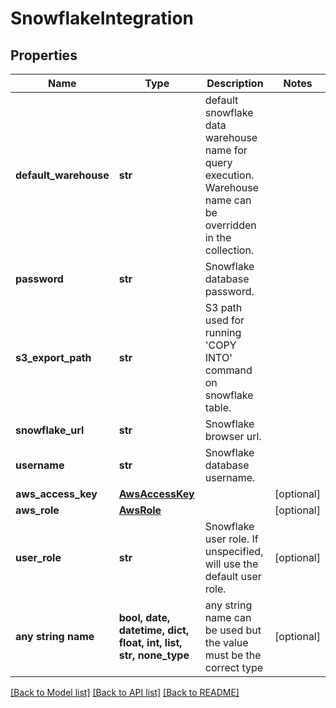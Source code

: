 # SnowflakeIntegration


## Properties
Name | Type | Description | Notes
------------ | ------------- | ------------- | -------------
**default_warehouse** | **str** | default snowflake data warehouse name for query execution. Warehouse name can be overridden in the collection. | 
**password** | **str** | Snowflake database password. | 
**s3_export_path** | **str** | S3 path used for running &#39;COPY INTO&#39; command on snowflake table. | 
**snowflake_url** | **str** | Snowflake browser url. | 
**username** | **str** | Snowflake database username. | 
**aws_access_key** | [**AwsAccessKey**](AwsAccessKey.md) |  | [optional] 
**aws_role** | [**AwsRole**](AwsRole.md) |  | [optional] 
**user_role** | **str** | Snowflake user role. If unspecified, will use the default user role. | [optional] 
**any string name** | **bool, date, datetime, dict, float, int, list, str, none_type** | any string name can be used but the value must be the correct type | [optional]

[[Back to Model list]](../README.md#documentation-for-models) [[Back to API list]](../README.md#documentation-for-api-endpoints) [[Back to README]](../README.md)


